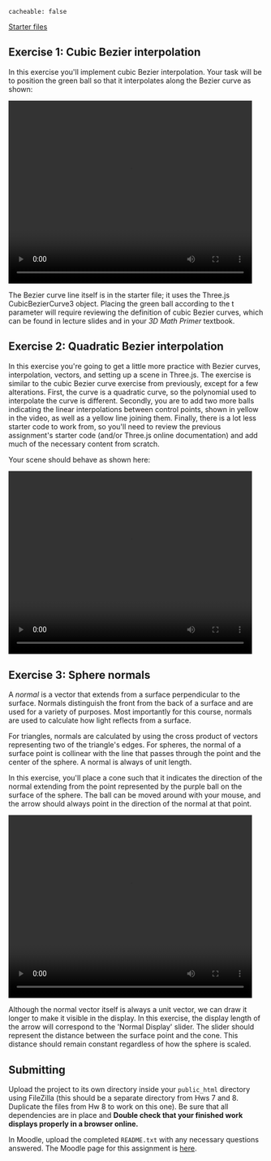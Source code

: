 ```
cacheable: false
```

[Starter files](/~tmullen/secure/f17cg/cs315-hw9.zip)


## Exercise 1: Cubic Bezier interpolation

In this exercise you'll implement cubic Bezier interpolation. Your task will be to position the green ball so that it interpolates along the Bezier curve as shown:

<video width="480" height="360" controls>
  <source src="/~tmullen/images/cg/bezier.ogv" type="video/ogg;" codecs="theora, vorbis">
Your browser does not support the video tag.
</video>

The Bezier curve line itself is in the starter file; it uses the Three.js CubicBezierCurve3 object. Placing the green ball according to the t parameter will require reviewing the definition of cubic Bezier curves, which can be found in lecture slides and in your *3D Math Primer* textbook. 


## Exercise 2: Quadratic Bezier interpolation

In this exercise you're going to get a little more practice with Bezier curves, interpolation, vectors, and setting up a scene in Three.js. The exercise is similar to the cubic Bezier curve exercise from previously, except for a few alterations. First, the curve is a quadratic curve, so the polynomial used to interpolate the curve is different. Secondly, you are to add two more balls indicating the linear interpolations between control points, shown in yellow in the video, as well as a yellow line joining them. Finally, there is a lot less starter code to work from, so you'll need to review the previous assignment's starter code (and/or Three.js online documentation) and add much of the necessary content from scratch.  

Your scene should behave as shown here:

<video width="480" height="360" controls>
  <source src="/~tmullen/images/cg/quadraticBezier.ogv" type="video/ogg;" codecs="theora, vorbis">
Your browser does not support the video tag.
</video>

## Exercise 3: Sphere normals

A *normal* is a vector that extends from a surface perpendicular to the surface. Normals distinguish the front from the back of a surface and are used for a variety of purposes. Most importantly for this course, normals are used to calculate how light reflects from a surface. 

For triangles, normals are calculated by using the cross product of vectors representing two of the triangle's edges. For spheres, the normal of a surface point is collinear with the line that passes through the point and the center of the sphere. A normal is always of unit length. 

In this exercise, you'll place a cone such that it indicates the direction of the normal extending from the point represented by the purple ball on the surface of the sphere. The ball can be moved around with your mouse, and the arrow should always point in the direction of the normal at that point. 

<video width="480" height="360" controls>
  <source src="/~tmullen/images/cg/sphereNormal.ogv" type="video/ogg;" codecs="theora, vorbis">
Your browser does not support the video tag.
</video>

Although the normal vector itself is always a unit vector, we can draw it longer to make it visible in the display. In this exercise, the display length of the arrow will correspond to the 'Normal Display' slider. The slider should represent the distance between the surface point and the cone. This distance should remain constant regardless of how the sphere is scaled. 


## Submitting

Upload the project to its own directory inside your `public_html` directory using FileZilla (this should be a separate directory from Hws 7 and 8. Duplicate the files from  Hw 8 to work on this one). Be sure that all dependencies are in place and **Double check that your finished work displays properly in a browser online.** 

In Moodle, upload the completed `README.txt` with any necessary questions answered.
The Moodle page for this assignment is [here](https://moodle.pugetsound.edu/moodle/mod/assign/view.php?id=340294).